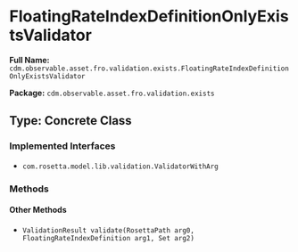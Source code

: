 # FloatingRateIndexDefinitionOnlyExistsValidator

**Full Name:** `cdm.observable.asset.fro.validation.exists.FloatingRateIndexDefinitionOnlyExistsValidator`

**Package:** `cdm.observable.asset.fro.validation.exists`

## Type: Concrete Class

### Implemented Interfaces

- `com.rosetta.model.lib.validation.ValidatorWithArg`

### Methods

#### Other Methods

- `ValidationResult validate(RosettaPath arg0, FloatingRateIndexDefinition arg1, Set arg2)`

